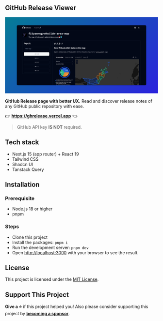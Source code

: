 ## GitHub Release Viewer

[![screenshot](/public/og-image.png)](https://ghrelease.vercel.app)

**GitHub Release page with better UX.** Read and discover release notes of any GitHub public repository with ease.

👉 **https://ghrelease.vercel.app** 👈

> GitHub API key **IS NOT** required.

## Tech stack

- Next.js 15 (app router) + React 19
- Tailwind CSS
- Shadcn UI
- Tanstack Query

## Installation

### Prerequisite

- Node.js 18 or higher
- pnpm

### Steps

- Clone this project
- Install the packages: `pnpm i`
- Run the development server: `pnpm dev`
- Open [http://localhost:3000](http://localhost:3000) with your browser to see the result.

## License

This project is licensed under the [MIT License](LICENSE).

## Support This Project

**Give a ⭐️** if this project helped you! Also please consider supporting this project by [**becoming a sponsor**](https://github.com/sponsors/fityannugroho).
